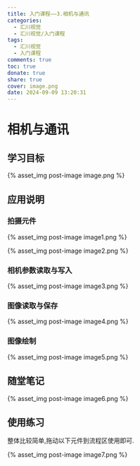 ```yaml
---
title: 入门课程——3.相机与通讯
categories: 
  - 汇川视觉
  - 汇川视觉/入门课程
tags:
  - 汇川视觉
  - 入门课程
comments: true
toc: true
donate: true
share: true
cover: image.png
date: 2024-09-09 13:20:31
---
```


# 相机与通讯

## 学习目标

{% asset_img post-image image.png %}

## 应用说明

### 拍摄元件

{% asset_img post-image image1.png %}

{% asset_img post-image image2.png %}

### 相机参数读取与写入

{% asset_img post-image image3.png %}

### 图像读取与保存

{% asset_img post-image image4.png %}

### 图像绘制

{% asset_img post-image image5.png %}

## 随堂笔记

{% asset_img post-image image6.png %}

## 使用练习

整体比较简单,拖动以下元件到流程区使用即可.

{% asset_img post-image image7.png %}




